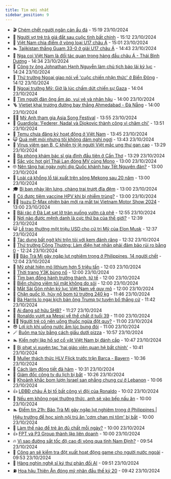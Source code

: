 ```yaml
---
title: Tim mới nhất
sidebar_position: 9
---
```


<!-- vnexpress-tin-moi-nhat:START -->
- 🎬 [Chém chết người ngăn cản ẩu đả](https://vnexpress.net/chem-chet-nguoi-ngan-can-au-da-4807693.html) - 15:19 23/10/2024
- 🐎 [Người vợ trẻ trả giá đắt sau cuộc tình bất chính](https://vnexpress.net/nguoi-vo-tre-tra-gia-dat-sau-cuoc-tinh-bat-chinh-4807670.html) - 15:12 23/10/2024
- 🦍 [Việt Nam chia điểm ở vòng loại U17 châu Á](https://vnexpress.net/viet-nam-chia-diem-o-vong-loai-u17-chau-a-4807697.html) - 15:01 23/10/2024
- 🏊 [Tajikistan thắng Guam 33-0 ở giải U17 châu Á](https://vnexpress.net/tajikistan-thang-guam-33-0-o-giai-u17-chau-a-4807694.html) - 14:43 23/10/2024
- 🎊 [Nga coi Việt Nam là đối tác quan trọng hàng đầu châu Á - Thái Bình Dương](https://vnexpress.net/nga-coi-viet-nam-la-doi-tac-quan-trong-hang-dau-chau-a-thai-binh-duong-4807690.html) - 14:34 23/10/2024
- 🎃 [Công ty ông Johnathan Hạnh Nguyễn làm chủ tịch báo lãi kỷ lục](https://vnexpress.net/cong-ty-ong-johnathan-hanh-nguyen-lam-chu-tich-bao-lai-ky-luc-4807604.html) - 14:24 23/10/2024
- 🧰 [Thứ trưởng Ngoại giao nói về &#39;cuộc chiến nhận thức&#39; ở Biển Đông](https://vnexpress.net/thu-truong-ngoai-giao-noi-ve-cuoc-chien-nhan-thuc-o-bien-dong-4807497.html) - 14:12 23/10/2024
- 🔭 [Ngoại trưởng Mỹ: Giờ là lúc chấm dứt chiến sự Gaza](https://vnexpress.net/ngoai-truong-my-gio-la-luc-cham-dut-chien-su-gaza-4807684.html) - 14:04 23/10/2024
- 🫶 [Tìm người đàn ông ấm áp, vui vẻ và nhân hậu](https://vnexpress.net/tim-nguoi-dan-ong-am-ap-vui-ve-va-nhan-hau-4807437.html) - 14:00 23/10/2024
- 🪜 [Vietjet khai trương đường bay thẳng Ahmedabad - Đà Nẵng](https://vnexpress.net/vietjet-khai-truong-duong-bay-thang-ahmedabad-da-nang-4807689.html) - 14:00 23/10/2024
- 👨‍🏫 [Mỹ Anh tham gia Asia Song Festival](https://vnexpress.net/my-anh-tham-gia-asia-song-festival-4807668.html) - 13:55 23/10/2024
- 🎊 [Guardiola: &#39;Federer, Nadal và Djokovic thành công vì chăm chỉ&#39;](https://vnexpress.net/guardiola-federer-nadal-va-djokovic-thanh-cong-vi-cham-chi-4807253.html) - 13:51 23/10/2024
- 🎊 [Temu chưa đăng ký hoạt động ở Việt Nam](https://vnexpress.net/temu-chua-dang-ky-hoat-dong-o-viet-nam-4807681.html) - 13:45 23/10/2024
- 😺 [Quá mệt mỏi nhưng tôi không dám nghỉ ngơi](https://vnexpress.net/qua-met-moi-nhung-toi-khong-dam-nghi-ngoi-4807585.html) - 13:43 23/10/2024
- 🐘 [Virus viêm gan B, C khiến tỷ lệ người Việt mắc ung thư gan cao](https://vnexpress.net/virus-viem-gan-b-c-khien-ty-le-nguoi-viet-mac-ung-thu-gan-cao-4807631.html) - 13:29 23/10/2024
- 🌁 [Ba phòng khám bác sĩ gia đình đầu tiên ở Cần Thơ](https://vnexpress.net/ba-phong-kham-bac-si-gia-dinh-dau-tien-o-can-tho-4807673.html) - 13:29 23/10/2024
- 🐲 [Sắc vóc hot girl Thái Lan đóng MV cùng Mono](https://vnexpress.net/sac-voc-hot-girl-thai-lan-dong-mv-cung-mono-4807581.html) - 13:00 23/10/2024
- 🤓 [Nên tăng hai ngày nghỉ dịp Quốc khánh hay Tết Nguyên đán?](https://vnexpress.net/nen-tang-hai-ngay-nghi-dip-quoc-khanh-hay-tet-nguyen-dan-4807303.html) - 13:00 23/10/2024
- 💪 [Loài cá khổng lồ tái xuất trên sông Mekong sau 20 năm](https://vnexpress.net/loai-ca-khong-lo-tai-xuat-tren-song-mekong-sau-20-nam-4807292.html) - 13:00 23/10/2024
- 🎓 [Bị bạn nhảy lên lưng, chàng trai trượt đĩa đệm](https://vnexpress.net/bi-ban-nhay-len-lung-chang-trai-truot-dia-dem-4807664.html) - 13:00 23/10/2024
- 🫣 [Có được tiêm vaccine HPV khi bị nhiễm trùng?](https://vnexpress.net/co-duoc-tiem-vaccine-hpv-khi-bi-nhiem-trung-4807614.html) - 13:00 23/10/2024
- 🧑‍💻 [Isuzu D-Max phiên bản mới ra mắt tại Vietnam Motor Show 2024](https://vnexpress.net/isuzu-d-max-phien-ban-moi-ra-mat-tai-vietnam-motor-show-2024-4806523.html) - 13:00 23/10/2024
- 🐲 [Bãi rác ở Đà Lạt sạt lở tràn xuống vườn cà phê](https://vnexpress.net/sat-lo-bai-rac-xuan-truong-4807679.html) - 12:55 23/10/2024
- 🌝 [Nơi nào được mệnh danh là cực thứ ba của thế giới?](https://vnexpress.net/noi-nao-duoc-menh-danh-la-cuc-thu-ba-cua-the-gioi-4807651.html) - 12:39 23/10/2024
- 😺 [Lễ trao thưởng một triệu USD cho cử tri Mỹ của Elon Musk](https://vnexpress.net/le-trao-thuong-mot-trieu-usd-cho-cu-tri-my-cua-elon-musk-4807366.html) - 12:37 23/10/2024
- 🐎 [Tác dụng bất ngờ khi trộn tỏi với kem đánh răng](https://vnexpress.net/tac-dung-bat-ngo-khi-tron-toi-voi-kem-danh-rang-4807423.html) - 12:32 23/10/2024
- 🎡 [Thứ trưởng Công Thương: Làm điện hạt nhân phải đảm bảo rủi ro bằng 0](https://vnexpress.net/thu-truong-cong-thuong-lam-dien-hat-nhan-phai-dam-bao-rui-ro-bang-0-4807671.html) - 12:24 23/10/2024
- 👨‍🏫 [Bão Trà Mi gây ngập lụt nghiêm trọng ở Philippines, 14 người chết](https://vnexpress.net/bao-tra-mi-gay-ngap-lut-nghiem-trong-o-philippines-14-nguoi-chet-4807667.html) - 12:04 23/10/2024
- 🦆 [Mỹ phát hiện mỏ lithium hơn 5 triệu tấn](https://vnexpress.net/my-phat-hien-mo-lithium-hon-5-trieu-tan-4807278.html) - 12:03 23/10/2024
- 🚦 [Thời trang Y3K bùng nổ](https://vnexpress.net/thoi-trang-y3k-bung-no-4807463.html) - 12:00 23/10/2024
- 💫 [Tìm bạn đồng hành trưởng thành, tử tế](https://vnexpress.net/tim-ban-dong-hanh-truong-thanh-tu-te-4807426.html) - 12:00 23/10/2024
- 🎉 [Biến chứng viêm túi mật không do sỏi](https://vnexpress.net/bien-chung-viem-tui-mat-khong-do-soi-4807601.html) - 12:00 23/10/2024
- 🌋 [Mắt Sài Gòn nhận kỷ lục Việt Nam về quy mô](https://vnexpress.net/mat-sai-gon-nhan-ky-luc-viet-nam-ve-quy-mo-4807107.html) - 12:00 23/10/2024
- 🤖 [Chặn quốc lộ, hủy nổ bom từ trường 240 kg](https://vnexpress.net/chan-quoc-lo-huy-no-bom-tu-truong-240-kg-4807659.html) - 11:46 23/10/2024
- 🦏 [Bà Harris lo ngại kịch bản ông Trump tự tuyên bố thắng cử](https://vnexpress.net/ba-harris-lo-ngai-kich-ban-ong-trump-tu-tuyen-bo-thang-cu-4807626.html) - 11:42 23/10/2024
- 🦩 [Ai đang sở hữu SHB?](https://vnexpress.net/nhom-co-dong-tap-doan-t-t-so-huu-hon-20-von-shb-4807632.html) - 11:27 23/10/2024
- 👺 [Ronaldo vượt xa Messi về thể chất ở tuổi 39](https://vnexpress.net/ronaldo-vuot-xa-messi-ve-the-chat-o-tuoi-39-4807568.html) - 11:00 23/10/2024
- 🧑‍🏫 [Người trẻ có nên uống thuốc ngừa đột quỵ?](https://vnexpress.net/nguoi-tre-co-nen-uong-thuoc-ngua-dot-quy-4807495.html) - 11:00 23/10/2024
- 😎 [Lợi ích khi uống nước ấm lúc bụng đói](https://vnexpress.net/loi-ich-khi-uong-nuoc-am-luc-bung-doi-4807457.html) - 11:00 23/10/2024
- 🪄 [Buôn ma túy bằng cách giấu dưới pizza](https://vnexpress.net/buon-ma-tuy-bang-cach-giau-duoi-pizza-4807549.html) - 10:57 23/10/2024
- 🏊 [Kiến nghị lập hồ sơ cổ vật Việt Nam bị đánh cắp](https://vnexpress.net/kien-nghi-lap-ho-so-co-vat-viet-nam-bi-danh-cap-4807569.html) - 10:47 23/10/2024
- 💃 [Bị phạt vì xuyên tạc &#39;hai giáo viên quan hệ bất chính&#39;](https://vnexpress.net/bi-phat-vi-xuyen-tac-hai-giao-vien-quan-he-bat-chinh-4807660.html) - 10:41 23/10/2024
- 🦆 [Muller thách thức HLV Flick trước trận Barca - Bayern](https://vnexpress.net/muller-thach-thuc-hlv-flick-truoc-tran-barca-bayern-4807548.html) - 10:36 23/10/2024
- 🎊 [Cách làm đông tiết đã hãm](https://vnexpress.net/cach-lam-dong-tiet-da-ham-4807547.html) - 10:31 23/10/2024
- 👺 [Giám đốc công ty du lịch bị bắt](https://vnexpress.net/giam-doc-cong-ty-du-lich-bi-bat-4807656.html) - 10:26 23/10/2024
- 🎡 [Khoảnh khắc bom lượn Israel san phẳng chung cư ở Lebanon](https://vnexpress.net/khoanh-khac-bom-luon-israel-san-phang-chung-cu-o-lebanon-4807554.html) - 10:06 23/10/2024
- 👍 [LĐBĐ châu Á bị tố bất công vì đội của Ronaldo](https://vnexpress.net/ldbd-chau-a-bi-to-bat-cong-vi-doi-cua-ronaldo-4807649.html) - 10:02 23/10/2024
- 🐎 [Nếu em không ngại thưởng thức, anh sẽ vào bếp nấu ăn](https://vnexpress.net/neu-em-khong-ngai-thuong-thuc-anh-se-vao-bep-nau-an-4807425.html) - 10:00 23/10/2024
- 🏊 [Điểm tin 21h: Bão Trà Mi gây ngập lụt nghiêm trọng ở Philippines | Hiệu trưởng để học sinh nội trú ăn &#39;cơm chan mì tôm&#39; bị bắt](https://vnexpress.net/diem-tin-21h-bao-tra-mi-gay-ngap-lut-nghiem-trong-o-philippines-hieu-truong-de-hoc-sinh-noi-tru-an-com-chan-mi-tom-bi-bat-4807650.html) - 10:00 23/10/2024
- 🦩 [Làm thế nào để trẻ ăn đủ chất mỗi ngày?](https://vnexpress.net/lam-the-nao-de-tre-an-du-chat-moi-ngay-4807557.html) - 10:00 23/10/2024
- 👍 [FPT và P3 Group thành lập liên doanh](https://vnexpress.net/fpt-va-p3-group-thanh-lap-lien-doanh-4807377.html) - 10:00 23/10/2024
- 🔥 [Vì sao đường sắt tốc độ cao đi vòng qua tỉnh Nam Định?](https://vnexpress.net/vi-sao-duong-sat-toc-do-cao-di-vong-qua-tinh-nam-dinh-4807531.html) - 09:54 23/10/2024
- 💄 [Công an sẽ kiểm tra đột xuất hoạt động game cho người nước ngoài](https://vnexpress.net/cong-an-se-kiem-tra-dot-xuat-hoat-dong-game-cho-nguoi-nuoc-ngoai-4807524.html) - 09:53 23/10/2024
- 🤡 [Hàng nghìn nghệ sĩ ký thư phản đối AI](https://vnexpress.net/hang-nghin-nghe-si-ky-thu-phan-doi-ai-4807306.html) - 09:51 23/10/2024
- ⛽️ [Hoa hậu Thiên Ân đóng mỹ nhân đầu thế kỷ 20](https://vnexpress.net/hoa-hau-thien-an-dong-my-nhan-dau-the-ky-20-4807541.html) - 09:42 23/10/2024<!-- vnexpress-tin-moi-nhat:END -->
